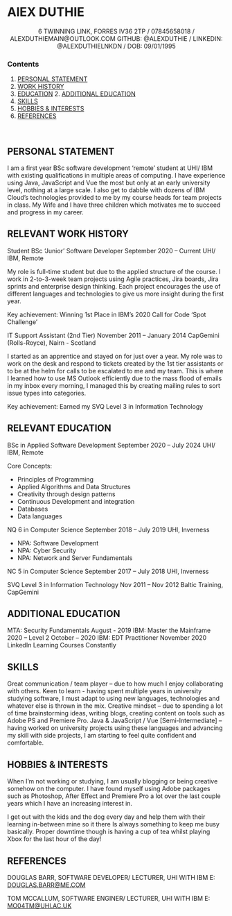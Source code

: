 # AlEX DUTHIE
<p align="center">
    6 TWINNING LINK, FORRES IV36 2TP / 07845658018 / ALEXDUTHIEMAIN@OUTLOOK.COM
    GITHUB: @ALEXDUTHIE / LINKEDIN: @ALEXDUTHIELNKDN / DOB: 09/01/1995
</p>


### Contents
1. [PERSONAL STATEMENT](#personal-statement)
1. [WORK HISTORY](#work-history)
1. [EDUCATION](#relevant-education)
    2. [ADDITIONAL EDUCATION](#additional-education)
1. [SKILLS](#skills)
1. [HOBBIES & INTERESTS](#hobbies)
1. [REFERENCES](#references)

 
## PERSONAL STATEMENT
 
I am a first year BSc software development ‘remote’ student at UHI/ IBM with existing qualifications in multiple areas of computing. I have experience using Java, JavaScript and Vue the most but only at an early university level, nothing at a large scale. I also get to dabble with dozens of IBM Cloud’s technologies provided to me by my course heads for team projects in class. My Wife and I have three children which motivates me to succeed and progress in my career. 



## RELEVANT WORK HISTORY

Student BSc ‘Junior’ Software Developer	September 2020 – Current
UHI/ IBM, Remote		

My role is full-time student but due to the applied structure of the course. I work in 2-to-3-week team projects using Agile practices, Jira boards, Jira sprints and enterprise design thinking. Each project encourages the use of different languages and technologies to give us more insight during the first year.

Key achievement: Winning 1st Place in IBM’s 2020 Call for Code ‘Spot Challenge’

IT Support Assistant (2nd Tier)	November 2011 – January 2014
CapGemini (Rolls-Royce), Nairn - Scotland		

I started as an apprentice and stayed on for just over a year. My role was to work on the desk and respond to tickets created by the 1st tier assistants or to be at the helm for calls to be escalated to me and my team. This is where I learned how to use MS Outlook efficiently due to the mass flood of emails in my inbox every morning, I managed this by creating mailing rules to sort issue types into categories.

Key achievement: Earned my SVQ Level 3 in Information Technology
 
## RELEVANT EDUCATION

BSc in Applied Software Development	September 2020 – July 2024
UHI/ IBM, Remote		

Core Concepts: 
-	Principles of Programming
-	Applied Algorithms and Data Structures
-	Creativity through design patterns
-	Continuous Development and integration
-	Databases
-	Data languages
 
NQ 6 in Computer Science	September 2018 – July 2019
UHI, Inverness		

-	NPA: Software Development
-	NPA: Cyber Security
-	NPA: Network and Server Fundamentals

NC 5 in Computer Science	September 2017 – July 2018
UHI, Inverness		

SVQ Level 3 in Information Technology	Nov 2011 – Nov 2012
Baltic Training, CapGemini		


## ADDITIONAL EDUCATION

MTA: Security Fundamentals	August - 2019 
IBM: Master the Mainframe 2020 – Level 2	October – 2020
IBM: EDT Practitioner	November 2020
LinkedIn Learning Courses	Constantly 
 
## SKILLS

Great communication / team player – due to how much I enjoy collaborating with others.
Keen to learn - having spent multiple years in university studying software, I must adapt to using new languages, technologies and whatever else is thrown in the mix.
Creative mindset – due to spending a lot of time brainstorming ideas, writing blogs, creating content on tools such as Adobe PS and Premiere Pro. 
Java & JavaScript / Vue [Semi-Intermediate] – having worked on university projects using these languages and advancing my skill with side projects, I am starting to feel quite confident and comfortable. 


## HOBBIES & INTERESTS

When I’m not working or studying, I am usually blogging or being creative somehow on the computer. I have found myself using Adobe packages such as Photoshop, After Effect and Premiere Pro a lot over the last couple years which I have an increasing interest in.

I get out with the kids and the dog every day and help them with their learning in-between mine so it there Is always something to keep me busy basically. Proper downtime though is having a cup of tea whilst playing Xbox for the last hour of the day!


## REFERENCES

DOUGLAS BARR, SOFTWARE DEVELOPER/ LECTURER, UHI WITH IBM
 E: DOUGLAS.BARR@ME.COM

TOM MCCALLUM, SOFTWARE ENGINER/ LECTURER, UHI WITH IBM
E: MO04TM@UHI.AC.UK
